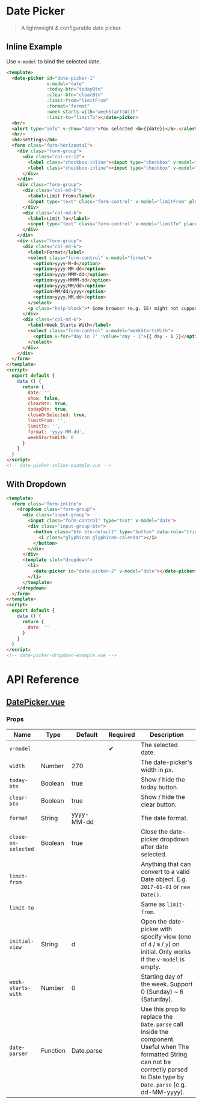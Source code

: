 # Date Picker

> A lightweight & configurable date picker.

## Inline Example

Use `v-model` to bind the selected date.

```html
<template>
  <date-picker id="date-picker-1"
               v-model="date"
               :today-btn="todayBtn"
               :clear-btn="clearBtn"
               :limit-from="limitFrom"
               :format="format"
               :week-starts-with="weekStartsWith"
               :limit-to="limitTo"></date-picker>
  <br/>
  <alert type="info" v-show="date">You selected <b>{{date}}</b>.</alert>
  <hr/>
  <h4>Settings</h4>
  <form class="form-horizontal">
    <div class="form-group">
      <div class="col-xs-12">
        <label class="checkbox-inline"><input type="checkbox" v-model="todayBtn">Today Button</label>
        <label class="checkbox-inline"><input type="checkbox" v-model="clearBtn">Clear Button</label>
      </div>
    </div>
    <div class="form-group">
      <div class="col-md-6">
        <label>Limit From</label>
        <input type="text" class="form-control" v-model="limitFrom" placeholder="E.g. 2017-03-01">
      </div>
      <div class="col-md-6">
        <label>Limit To</label>
        <input type="text" class="form-control" v-model="limitTo" placeholder="E.g. 2017-03-31">
      </div>
    </div>
    <div class="form-group">
      <div class="col-md-6">
        <label>Format</label>
        <select class="form-control" v-model="format">
          <option>yyyy-M-d</option>
          <option>yyyy-MM-dd</option>
          <option>yyyy-MMM-dd</option>
          <option>yyyy-MMMM-dd</option>
          <option>yyyy/MM/dd</option>
          <option>MM/dd/yyyy</option>
          <option>yyyy,MM,dd</option>
        </select>
        <p class="help-block">* Some browser (e.g. IE) might not support all of these formats.</p>
      </div>
      <div class="col-md-6">
        <label>Week Starts With</label>
        <select class="form-control" v-model="weekStartsWith">
          <option v-for="day in 7" :value="day - 1">{{ day - 1 }}</option>
        </select>
      </div>
    </div>
  </form>
</template>
<script>
  export default {
    data () {
      return {
        date: '',
        show: false,
        clearBtn: true,
        todayBtn: true,
        closeOnSelected: true,
        limitFrom: '',
        limitTo: '',
        format: 'yyyy-MM-dd',
        weekStartsWith: 0
      }
    }
  }
</script>
<!-- date-picker-inline-example.vue -->
```

## With Dropdown

```html
<template>
  <form class="form-inline">
    <dropdown class="form-group">
      <div class="input-group">
        <input class="form-control" type="text" v-model="date">
        <div class="input-group-btn">
          <button class="btn btn-default" type="button" data-role="trigger">
            <i class="glyphicon glyphicon-calendar"></i>
          </button>
        </div>
      </div>
      <template slot="dropdown">
        <li>
          <date-picker id="date-picker-2" v-model="date"></date-picker>
        </li>
      </template>
    </dropdown>
  </form>
</template>
<script>
  export default {
    data () {
      return {
        date: ''
      }
    }
  }
</script>
<!-- date-picker-dropdown-example.vue -->
```

# API Reference

## [DatePicker.vue](https://github.com/wxsms/uiv/tree/master/src/components/datepicker/DatePicker.vue)

### Props

Name                | Type       | Default    | Required | Description
----------------    | ---------- | --------   | -------- | -----------------------
`v-model`           |            |            | &#10004; | The selected date.
`width`             | Number     | 270        |          | The date-picker's width in px.
`today-btn`         | Boolean    | true       |          | Show / hide the today button.
`clear-btn`         | Boolean    | true       |          | Show / hide the clear button.
`format`            | String     | yyyy-MM-dd |          | The date format.
`close-on-selected` | Boolean    | true       |          | Close the date-picker dropdown after date selected.
`limit-from`        |            |            |          | Anything that can convert to a valid Date object. E.g. `2017-01-01` or `new Date()`.
`limit-to`          |            |            |          | Same as `limit-from`.
`initial-view`      | String     | d          |          | Open the date-picker with specify view (one of `d` / `m` / `y`) on initial. Only works if the `v-model` is empty.
`week-starts-with`  | Number     | 0          |          | Starting day of the week. Support 0 (Sunday) ~ 6 (Saturday).
`date-parser`       | Function   | Date.parse |          | Use this prop to replace the `Date.parse` call inside the component. Useful when The formatted String can not be correctly parsed to Date type by `Date.parse` (e.g. dd-MM-yyyy).
